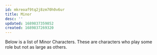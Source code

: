 ```yaml
---
id: mkreoaf9tq2j8zm70h0v6ur
title: Minor
desc: ''
updated: 1689837359852
created: 1689837269320
---
```

Below is a list of Minor Characters. These are characters who play some role but not as large as others. 